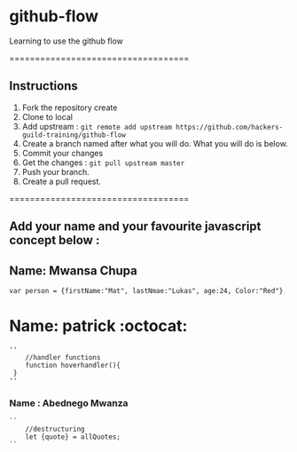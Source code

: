 # github-flow
Learning to use the github flow 

===================================
## Instructions 
1. Fork the repository create
2. Clone to local 
3. Add upstream : `git remote add upstream https://github.com/hackers-guild-training/github-flow`
4. Create a branch named after what you will do. What you will do is below. 
6. Commit your changes 
5. Get the changes : `git pull upstream master`
6. Push your branch.
7. Create a pull request. 

=================================== 

## Add your name and your favourite javascript concept below : 

 ## Name: Mwansa Chupa
  ``
var person = {firstName:"Mat",
	      lastNmae:"Lukas",
	      age:24,
 	      Color:"Red"}	
 ``
 # Name: patrick :octocat:
    ''
        //handler functions
        function hoverhandler(){
	 }
    ''
 ### Name  : Abednego Mwanza

	``  
		//destructuring
		let {quote} = allQuotes; 
	`` 
	 




